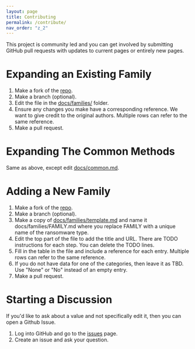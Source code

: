 ```yaml
---
layout: page
title: Contributing
permalink: /contribute/
nav_order: "z_2"
---
```


This project is community led and you can get involved by submitting GitHub pull requests with updates to current pages or entirely new pages. 

# Expanding an Existing Family
1. Make a fork of the [repo](https://github.com/cybertriage/DFIR_Ransomware_Project).
2. Make a branch (optional). 
3. Edit the file in the [docs/families/](https://github.com/cybertriage/DFIR_Ransomware_Project/blob/main/docs/families/) folder.
5. Ensure any changes you make have a corresponding reference. We want to give credit to the original authors. Multiple rows can refer to the same reference. 
6. Make a pull request.

# Expanding The Common Methods
Same as above, except edit [docs/common.md](https://github.com/cybertriage/DFIR_Ransomware_Project/blob/main/docs/common.md). 


# Adding a New Family
1. Make a fork of the [repo](https://github.com/cybertriage/DFIR_Ransomware_Project).
2. Make a branch (optional). 
3. Make a copy of [docs/families/template.md](https://github.com/cybertriage/DFIR_Ransomware_Project/blob/main/docs/families/template.md)  and name it docs/families/FAMILY.md where you replace FAMILY with a unique name of the ransomware type.
4. Edit the top part of the file to add the title and URL. There are TODO instructions for each step. You can delete the TODO lines.
5. Fill in the table in the file and include a reference for each entry. Multiple rows can refer to the same reference. 
6. If you do not have data for one of the categories, then leave it as TBD. Use "None" or "No" instead of an empty entry. 
7. Make a pull request.

# Starting a Discussion
If you'd like to ask about a value and not specifically edit it, then you can open a Github Issue.
1. Log into GitHub and go to the [issues](https://github.com/cybertriage/DFIR_Ransomware_Project/issues) page.
2. Create an issue and ask your question. 
